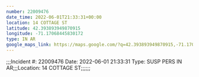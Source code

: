 ```yaml
---
number: 22009476
date_time: 2022-06-01T21:33:31+00:00
location: 14 COTTAGE ST
latitude: 42.393893949870915
longitude: -71.17068445830172
type: IN AR
google_maps_link: https://maps.google.com/?q=42.393893949870915,-71.17068445830172
---
```


;;;Incident #: 22009476   Date: 2022-06-01 21:33:31   Type: SUSP PERS IN AR;;;Location: 14 COTTAGE ST;;;;;;
